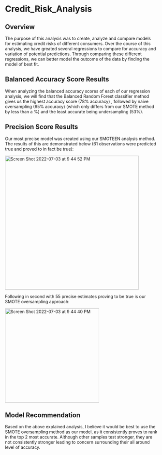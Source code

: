 # Credit_Risk_Analysis

## Overview

The purpose of this analysis was to create, analyze and compare models for estimating credit risks of different consumers. Over the course of this analysis, we have greated several regressions to compare for accuracy and variation of potential predictions. Through comparing these different regressions, we can better model the outcome of the data by finding the model of best fit. 

## Balanced Accuracy Score Results

When analyzing the balanced accuracy scores of each of our regression analysis, we will find that the Balanced Random Forest classifier method gives us the highest accuracy score (78% accuracy) , followed by naive oversampling (65% accuracy) (which only differs from our SMOTE method by less than a %) and the least accurate being undersampling (53%). 

## Precision Score Results

Our most precise model was created using our SMOTEEN analysis method. The results of this are demonstrated below (61 observations were predicted true and proved to in fact be true):

<img width="442" alt="Screen Shot 2022-07-03 at 9 44 52 PM" src="https://user-images.githubusercontent.com/99772755/177067519-22e11f61-6031-43fc-aac7-a148e68ed22f.png">

Following in second with 55 precise estimates proving to be true is our SMOTE oversampling approach:

<img width="311" alt="Screen Shot 2022-07-03 at 9 44 40 PM" src="https://user-images.githubusercontent.com/99772755/177067599-ab453126-9966-40c6-8e0c-b584637f14df.png">

## Model Recommendation

Based on the above explained analysis, I believe it would be best to use the SMOTE oversampling method as our model, as it consistently proves to rank in the top 2 most accurate. Although other samples test stronger, they are not consistently stronger leading to concern surrounding their all around level of accuracy.
